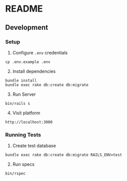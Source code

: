 # README

## Development

### Setup

1. Configure `.env` credentials

```
cp .env.example .env
```

2. Install dependencies

```
bundle install
bundle exec rake db:create db:migrate
```

3. Run Server

```
bin/rails s
```

4. Visit platform

```
http://localhost:3000
```

### Running Tests

1. Create test database

```
bundle exec rake db:create db:migrate RAILS_ENV=test
```

2. Run specs

```
bin/rspec
```
